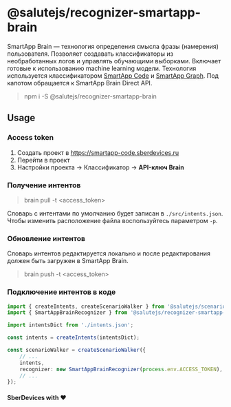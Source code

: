 # @salutejs/recognizer-smartapp-brain

SmartApp Brain — технология определения смысла фразы (намерения) пользователя. Позволяет создавать классификаторы из необработанных логов и управлять обучающими выборками. Включает готовые к использованию machine learning модели. Технология используется классификатором [SmartApp Code](https://developer.sberdevices.ru/docs/ru/developer_tools/ide/smartappcode_description_and_guide) и [SmartApp Graph](https://developer.sberdevices.ru/docs/ru/developer_tools/flow/quick_start/quick_start). Под капотом обращается к SmartApp Brain Direct API.

> npm i -S @salutejs/recognizer-smartapp-brain

## Usage

### Access token

1. Создать проект в https://smartapp-code.sberdevices.ru
2. Перейти в проект
3. Настройки проекта -> Классификатор -> __API-ключ Brain__

### Получение интентов

> brain pull -t <access_token>

Словарь с интентами по умолчанию будет записан в `./src/intents.json`. Чтобы изменить расположение файла воспользуйтесь параметром `-p`.

### Обновление интентов

Словарь интентов редактируется локально и после редактирования должен быть загружен в SmartApp Brain.

> brain push -t <access_token>

### Подключение интентов в коде

``` ts
import { createIntents, createScenarioWalker } from '@salutejs/scenario';
import { SmartAppBrainRecognizer } from '@salutejs/recognizer-smartapp-brain';

import intentsDict from './intents.json';

const intents = createIntents(intentsDict);

const scenarioWalker = createScenarioWalker({
    // ...
    intents,
    recognizer: new SmartAppBrainRecognizer(process.env.ACCESS_TOKEN),
    // ...
});
```


#### SberDevices with :heart:
